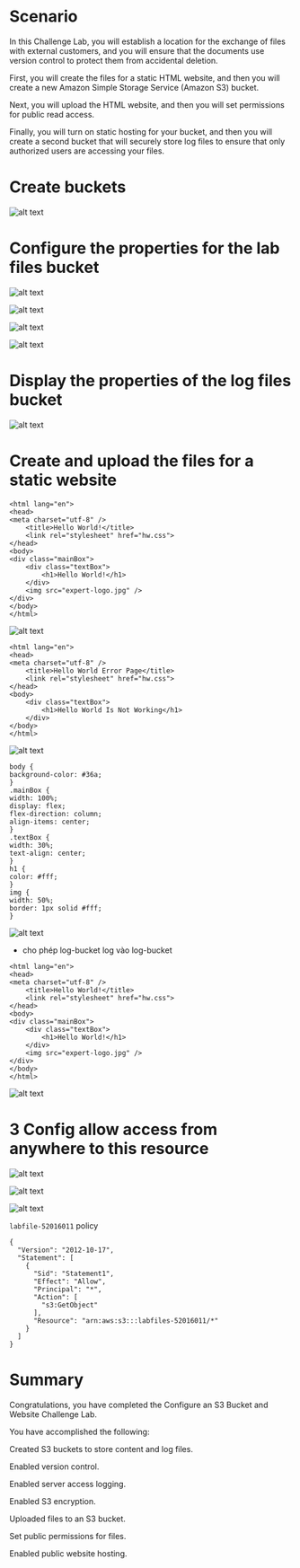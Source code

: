 # Scenario

In this Challenge Lab, you will establish a location for the exchange of files with external customers, and you will ensure that the documents use version control to protect them from accidental deletion.

First, you will create the files for a static HTML website, and then you will create a new Amazon Simple Storage Service (Amazon S3) bucket.

Next, you will upload the HTML website, and then you will set permissions for public read access.

Finally, you will turn on static hosting for your bucket, and then you will create a second bucket that will securely store log files to ensure that only authorized users are accessing your files.

# Create buckets

![alt text](image.png)

# Configure the properties for the lab files bucket

![alt text](image-1.png)

![alt text](image-2.png)

![alt text](image-3.png)

![alt text](image-4.png)

# Display the properties of the log files bucket

![alt text](image-5.png)

# Create and upload the files for a static website

```
<html lang="en">
<head>
<meta charset="utf-8" />
    <title>Hello World!</title>
    <link rel="stylesheet" href="hw.css">
</head>
<body>
<div class="mainBox">
    <div class="textBox">
        <h1>Hello World!</h1>
    </div>
    <img src="expert-logo.jpg" />
</div>
</body>
</html>
```

![alt text](image-7.png)

```
<html lang="en">
<head>
<meta charset="utf-8" />
    <title>Hello World Error Page</title>
    <link rel="stylesheet" href="hw.css">
</head>
<body>
    <div class="textBox">
        <h1>Hello World Is Not Working</h1>
    </div>
</body>
</html>
```

![alt text](image-8.png)

```
body {
background-color: #36a;
}
.mainBox {
width: 100%;
display: flex;
flex-direction: column;
align-items: center;
}
.textBox {
width: 30%;
text-align: center;
}
h1 {
color: #fff;
}
img {
width: 50%;
border: 1px solid #fff;
}
```

![alt text](image-6.png)

- cho phép log-bucket log vào log-bucket

```
<html lang="en">
<head>
<meta charset="utf-8" />
    <title>Hello World!</title>
    <link rel="stylesheet" href="hw.css">
</head>
<body>
<div class="mainBox">
    <div class="textBox">
        <h1>Hello World!</h1>
    </div>
    <img src="expert-logo.jpg" />
</div>
</body>
</html>
```

![alt text](image-9.png)

# 3 Config allow access from anywhere to this resource

![alt text](image-10.png)

![alt text](image-11.png)

![alt text](image-12.png)

`labfile-52016011` policy

```
{
  "Version": "2012-10-17",
  "Statement": [
    {
      "Sid": "Statement1",
      "Effect": "Allow",
      "Principal": "*",
      "Action": [
        "s3:GetObject"
      ],
      "Resource": "arn:aws:s3:::labfiles-52016011/*"
    }
  ]
}
```

# Summary

Congratulations, you have completed the Configure an S3 Bucket and Website Challenge Lab.

You have accomplished the following:

Created S3 buckets to store content and log files.

Enabled version control.

Enabled server access logging.

Enabled S3 encryption.

Uploaded files to an S3 bucket.

Set public permissions for files.

Enabled public website hosting.
